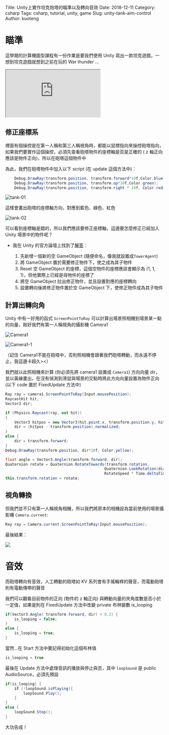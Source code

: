 Title: Unity上實作坦克炮塔的瞄準以及轉向音效
Date: 2018-12-11
Category: csharp
Tags: csharp, tutorial, unity, game
Slug: unity-tank-aim-control
Author: kuoteng

# 瞄準

這學期的計算機圖型課程有一份作業是要我們使用 Unity 寫出一款坦克遊戲，一想到坦克遊戲就想到之前在玩的 War thunder ...

<div class="youtube youtube-4x3">
<iframe src="https://www.youtube.com/embed/TD2GcubWX_k"></iframe>
</div>

## 修正座標系

裡面有個操控是在第一人稱和第三人稱視角時，都能以鼠標指向來操控砲塔指向，如果我們要實作這個操控，必須先查看砲塔物件的座標軸是否是正確的 ( z 軸正向應該是物件正向)，所以在砲塔這個物件中

為此，我們在砲塔物件中加入以下 script (在 update 這個方法中)：

```c#
    Debug.DrawRay(transform.position, transform.forward*10f,Color.blue);
    Debug.DrawRay(transform.position, transform.up*10f,Color.green);
    Debug.DrawRay(transform.position, transform.right * 10f, Color.red);
```

![tank-01](https://i.imgur.com/MulJSb2.png)

這樣會畫出砲塔的座標軸方向，對應到藍色、綠色、紅色

![tank-02](https://i.imgur.com/Prrg584.png)

可以看到座標軸是錯的，所以我們應該要修正座標軸，這邊要怎麼修正已經加入 Unity 場景中的物件呢？

- 我在 Unity 的官方論壇上找到了[解答](https://answers.unity.com/questions/62675/redefine-axis-of-an-object.html)：

    1. 先新增一個新的空 GameObject (隨便命名，像我就設置成`TowerAgent`)
    2. 將 GameObject 置於需要修正物件下，使之成為其子物件
    3. Reset 空 GameObject 的座標，這個空物件的座標應該會顯示為 (1, 1, 1)，但他實際上已經是母物件的座標了
    4. 將空 GameObject 拉出修正物件，並且設置對應的座標轉向
    5. 設置轉向後將修正物件置於空 GameObject 下，使修正物件成為其子物件

## 計算出轉向角

Unity 中有一好用的函式 `ScreenPointToRay` 可以計算出場景照相機到場景某一點的向量，剛好我們有第一人稱視角的攝影機 Camera1

![Camera1](https://i.imgur.com/UT76C11.png)

![Camera1-1](https://i.imgur.com/DHtAwa5.png)

（記住 Camera1不能在砲塔中，否則照相機會跟著我們砲塔轉動，而永遠不停止，我這邊卡超久><）


我們就以此照相機來計算 (你必須先將 camera1 設置成 `Camera1`) 方向向量 dir，並以黃線畫出，在沒有偵測到滑鼠與場景的交點時將此方向向量設置為物件正向 (以下 code 置於 FixedUpdate 方法中)

```csharp
Ray ray = camera1.ScreenPointToRay(Input.mousePosition);
RaycastHit hit;
Vector3 dir;

if (Physics.Raycast(ray, out hit))
{
    Vector3 hitpos = new Vector3(hit.point.x, transform.position.y, hit.point.z);
    dir = (hitpos - transform.position).normalized;
}
else {
    dir = transform.forward;
}
Debug.DrawRay(transform.position, dir*10f, Color.yellow);

float angle = Vector3.Angle(transform.forward, dir);
Quaternion rotate = Quaternion.RotateTowards(transform.rotation,
                                            Quaternion.LookRotation(dir,transform.up),
                                            RotateSpeed * Time.deltaTime);
this.transform.rotation = rotate;
```

## 視角轉換

但我們並不只有第一人稱視角相機，所以我們將原本的相機設為當前使用的場景攝影機 `Camera.current`:

```csharp
Ray ray = Camera.current.ScreenPointToRay(Input.mousePosition);
```

最後結果：

![](https://i.imgur.com/xRbrhGI.gifv)

# 音效

而砲塔轉向有音效，人工轉動的砲塔如 KV 系列會有手搖輪桿的聲音，而電動砲塔則有電動傳帶的聲音

我們可以觀看目前物件的正向 (物件的 z 軸正向) 與轉動向量的夾角度數是否小於一定值，如果是則在 FixedUpdate 方法中改變 private 布林變數 is_looping

```csharp
if(Vector3.Angle( transform.forward, dir) < 0.2) {
    is_looping = false;
}
else {
    is_looping = true;
}
```

當然...在 Start 方法中要記得初始化這個布林值
```csharp
is_looping = true
```

最後在 Update 方法中處理音訊的播放與停止與否，其中 `loopSound` 是 public AudioSource，必須先預設

```csharp
if(is_looping) {
    if (!loopSound.isPlaying){
        loopSound.Play();
    }
}
else {
    loopSound.Stop();
}
```

大功告成！
